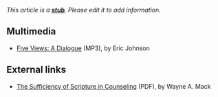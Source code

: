 *This article is a **[stub](http://www.theopedia.com/Category:Theopedia_stubs "Category:Theopedia stubs")**. Please edit it to add information.*
## Multimedia

-   [Five Views: A Dialogue](http://www.bryan.edu/assets/users/jim/files/Podcasts/BryanInstitute/20100319%20Chapel%20Bryan%20Institute%20-%20Eric%20Johnson.mp3)
    (MP3), by Eric Johnson

## External links

-   [The Sufficiency of Scripture in Counseling](http://www.tms.edu/tmsj/tmsj9d.pdf)
    (PDF), by Wayne A. Mack



